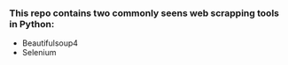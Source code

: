 ### This repo contains two commonly seens web scrapping tools in Python:

 - Beautifulsoup4
 - Selenium
 
 
